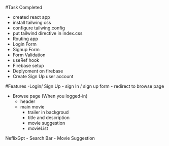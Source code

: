 #Task Completed
- created react app
- install tailwing css
- configure tailwing.config
- put tailwind directive in index.css
- Routing app
- Login Form
- Signup Form
- Form Validation
- useRef hook
- Firebase setup
- Deplyoment on firebase
- Create Sign Up user account

#Features
-Login/ Sign Up
    - sign In / sign up form
    - redirect to browse page

- Browse page (When you logged-in)
    - header
    - main movie
        - trailer in backgroud
        - title and description
        - movie suggestion
        - movieList

NeflixGpt
    - Search Bar
    - Movie Suggestion
    